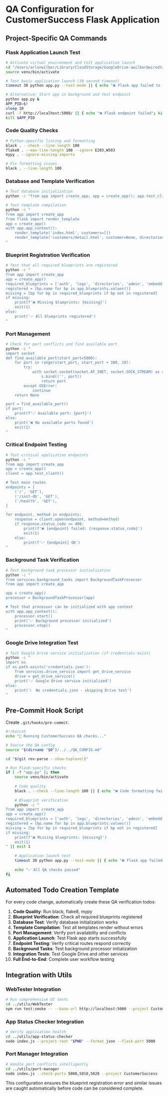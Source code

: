 # QA Configuration for CustomerSuccess Flask Application

## Project-Specific QA Commands

### Flask Application Launch Test
```bash
# Activate virtual environment and test application launch
cd "/Users/arlonwilber/Library/CloudStorage/GoogleDrive-awilber@wiredtriangle.com/Shared drives/AW/Personal/Projects/CustomerSuccess"
source venv/bin/activate

# Test basic application launch (30 second timeout)
timeout 30 python app.py --test-mode || { echo "❌ Flask app failed to launch"; exit 1; }

# Alternative: Start app in background and test endpoint
python app.py &
APP_PID=$!
sleep 10
curl -f http://localhost:5000/ || { echo "❌ Flask endpoint failed"; kill $APP_PID; exit 1; }
kill $APP_PID
```

### Code Quality Checks
```bash
# Python-specific linting and formatting
black . --check --line-length 100
flake8 . --max-line-length 100 --ignore E203,W503
mypy . --ignore-missing-imports

# Fix formatting issues
black . --line-length 100
```

### Database and Template Verification
```bash
# Test database initialization
python -c "from app import create_app; app = create_app(); app.test_client().get('/init-db')"

# Test template compilation
python -c "
from app import create_app
from flask import render_template
app = create_app()
with app.app_context():
    render_template('index.html', customers=[])
    render_template('customers/detail.html', customer=None, directories=[], files=[])
"
```

### Blueprint Registration Verification
```bash
# Test that all required blueprints are registered
python -c "
from app import create_app
app = create_app()
required_blueprints = ['auth', 'logs', 'directories', 'admin', 'embeddings', 'topics', 'customers', 'drive']
registered = [bp.name for bp in app.blueprints.values()]
missing = [bp for bp in required_blueprints if bp not in registered]
if missing:
    print(f'❌ Missing blueprints: {missing}')
    exit(1)
else:
    print('✅ All blueprints registered')
"
```

### Port Management
```bash
# Check for port conflicts and find available port
python -c "
import socket
def find_available_port(start_port=5000):
    for port in range(start_port, start_port + 100, 10):
        try:
            with socket.socket(socket.AF_INET, socket.SOCK_STREAM) as s:
                s.bind(('', port))
                return port
        except OSError:
            continue
    return None

port = find_available_port()
if port:
    print(f'✅ Available port: {port}')
else:
    print('❌ No available ports found')
    exit(1)
"
```

### Critical Endpoint Testing
```bash
# Test critical application endpoints
python -c "
from app import create_app
app = create_app()
client = app.test_client()

# Test main routes
endpoints = [
    ('/', 'GET'),
    ('/init-db', 'GET'),
    ('/health', 'GET'),
]

for endpoint, method in endpoints:
    response = client.open(endpoint, method=method)
    if response.status_code >= 400:
        print(f'❌ {endpoint} failed: {response.status_code}')
        exit(1)
    else:
        print(f'✅ {endpoint} OK')
"
```

### Background Task Verification
```bash
# Test background task processor initialization
python -c "
from services.background_tasks import BackgroundTaskProcessor
from app import create_app

app = create_app()
processor = BackgroundTaskProcessor(app)

# Test that processor can be initialized with app context
with app.app_context():
    processor.start()
    print('✅ Background processor initialized')
    processor.stop()
"
```

### Google Drive Integration Test
```bash
# Test Google Drive service initialization (if credentials exist)
python -c "
import os
if os.path.exists('credentials.json'):
    from services.drive_service import get_drive_service
    drive = get_drive_service()
    print('✅ Google Drive service initialized')
else:
    print('ℹ️  No credentials.json - skipping Drive test')
"
```

## Pre-Commit Hook Script

Create `.git/hooks/pre-commit`:
```bash
#!/bin/sh
echo "🔄 Running CustomerSuccess QA checks..."

# Source the QA config
source "$(dirname "$0")/../../QA_CONFIG.md"

cd "$(git rev-parse --show-toplevel)"

# Run Flask-specific checks
if [ -f "app.py" ]; then
    source venv/bin/activate
    
    # Code quality
    black . --check --line-length 100 || { echo "❌ Code formatting failed"; exit 1; }
    
    # Blueprint verification
    python -c "
from app import create_app
app = create_app()
required_blueprints = ['auth', 'logs', 'directories', 'admin', 'embeddings', 'topics', 'customers', 'drive']
registered = [bp.name for bp in app.blueprints.values()]
missing = [bp for bp in required_blueprints if bp not in registered]
if missing:
    print(f'❌ Missing blueprints: {missing}')
    exit(1)
" || exit 1
    
    # Application launch test
    timeout 30 python app.py --test-mode || { echo "❌ Flask app failed to launch"; exit 1; }
    
    echo "✅ All QA checks passed"
fi
```

## Automated Todo Creation Template

For every code change, automatically create these QA verification todos:

1. **Code Quality**: Run black, flake8, mypy
2. **Blueprint Verification**: Check all required blueprints registered
3. **Database Test**: Verify database initialization works
4. **Template Compilation**: Test all templates render without errors
5. **Port Management**: Verify port availability and conflicts
6. **Application Launch**: Test Flask app starts successfully
7. **Endpoint Testing**: Verify critical routes respond correctly
8. **Background Tasks**: Test background processor initialization
9. **Integration Tests**: Test Google Drive and other services
10. **Full End-to-End**: Complete user workflow testing

## Integration with Utils

### WebTester Integration
```bash
# Run comprehensive UI tests
cd ../utils/WebTester
npm run test:smoke -- --base-url http://localhost:5000 --project CustomerSuccess
```

### App Status Checker Integration
```bash
# Verify application health
cd ../utils/app-status-checker
node index.js --project-root "$PWD" --format json --flask-port 5000
```

### Port Manager Integration
```bash
# Handle port conflicts intelligently
cd ../utils/port-manager
node index.js --check-ports 5000,5010,5020 --project CustomerSuccess
```

This configuration ensures the blueprint registration error and similar issues are caught automatically before code can be considered complete.